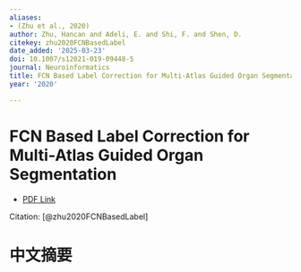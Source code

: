 ```yaml
---
aliases:
- (Zhu et al., 2020)
author: Zhu, Hancan and Adeli, E. and Shi, F. and Shen, D.
citekey: zhu2020FCNBasedLabel
date_added: '2025-03-23'
doi: 10.1007/s12021-019-09448-5
journal: Neuroinformatics
title: FCN Based Label Correction for Multi-Atlas Guided Organ Segmentation
year: '2020'

---
```

# FCN Based Label Correction for Multi-Atlas Guided Organ Segmentation
- [PDF Link](zotero://open-pdf/library/items/5NNQMQES)

Citation: [@zhu2020FCNBasedLabel]

# 中文摘要
